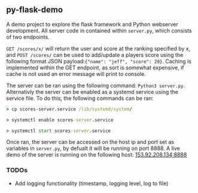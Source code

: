 ## py-flask-demo
A demo project to explore the flask framework and Python webserver development. All server code in contained within ```server.py```, which consists of two endpoints. 

```GET /scores/x/``` will return the user and score at the ranking specified by x, and ```POST /scores/``` can be used to add/update a players score using the following format JSON payload:```{"name": "jeff", "score": 20}```. Caching is implemented within the GET endpoint, as sort is somewhat expensive, if cache is not used an error message will print to console.

The server can be ran using the following command: ```Python3 server.py```. Alternativly the server can be enabled as a systemd service using the service file. To do this, the following commands can be ran:

```cmd
> cp scores-server.service /lib/systemd/system/

> systemctl enable scores-server.service

> systemctl start scores-server.service
```

Once ran, the server can be accessed on the host ip and port set as variables in ```server.py```, by defualt it will be running on port 8888. A live demo of the server is running on the following host: [153.92.208.134:8888](http://153.92.208.134:8888/scores/1/)

### TODOs
- Add logging functionality (timestamp, logging level, log to file)
